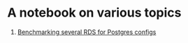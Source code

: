 # A notebook on various topics

001. [Benchmarking several RDS for Postgres configs](./Benchmarking%20several%20RDS%20for%20Postgres%20configs/Readme.md)
